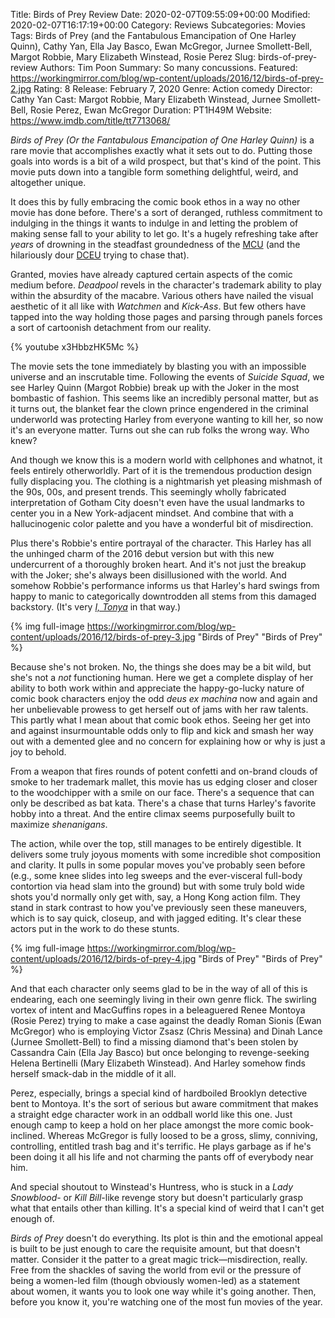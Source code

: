 Title: Birds of Prey Review
Date: 2020-02-07T09:55:09+00:00
Modified: 2020-02-07T16:17:19+00:00
Category: Reviews
Subcategories: Movies
Tags: Birds of Prey (and the Fantabulous Emancipation of One Harley Quinn), Cathy Yan, Ella Jay Basco, Ewan McGregor, Jurnee Smollett-Bell, Margot Robbie, Mary Elizabeth Winstead, Rosie Perez
Slug: birds-of-prey-review
Authors: Tim Poon
Summary: So many concussions.
Featured: https://workingmirror.com/blog/wp-content/uploads/2016/12/birds-of-prey-2.jpg
Rating: 8
Release: February 7, 2020
Genre: Action comedy
Director: Cathy Yan
Cast: Margot Robbie, Mary Elizabeth Winstead, Jurnee Smollett-Bell, Rosie Perez, Ewan McGregor
Duration: PT1H49M
Website: https://www.imdb.com/title/tt7713068/

*Birds of Prey (Or the Fantabulous Emancipation of One Harley Quinn)* is a rare movie that accomplishes exactly what it sets out to do. Putting those goals into words is a bit of a wild prospect, but that's kind of the point. This movie puts down into a tangible form something delightful, weird, and altogether unique.

It does this by fully embracing the comic book ethos in a way no other movie has done before. There's a sort of deranged, ruthless commitment to indulging in the things it wants to indulge in and letting the problem of making sense fall to your ability to let go. It's a hugely refreshing take after *years* of drowning in the steadfast groundedness of the [MCU](https://workingmirror.com/2019/04/26/spoiler-filled-avengers-endgame-talk/) (and the hilariously dour [DCEU](https://workingmirror.com/2017/11/17/justice-league-review/) trying to chase that).

Granted, movies have already captured certain aspects of the comic medium before. *Deadpool* revels in the character's trademark ability to play within the absurdity of the macabre. Various others have nailed the visual aesthetic of it all like with *Watchmen* and *Kick-Ass*. But few others have tapped into the way holding those pages and parsing through panels forces a sort of cartoonish detachment from our reality.

{% youtube x3HbbzHK5Mc %}

The movie sets the tone immediately by blasting you with an impossible universe and an inscrutable time. Following the events of *Suicide Squad*, we see Harley Quinn (Margot Robbie) break up with the Joker in the most bombastic of fashion. This seems like an incredibly personal matter, but as it turns out, the blanket fear the clown prince engendered in the criminal underworld was protecting Harley from everyone wanting to kill her, so now it's an everyone matter. Turns out she can rub folks the wrong way. Who knew?

And though we know this is a modern world with cellphones and whatnot, it feels entirely otherworldly. Part of it is the tremendous production design fully displacing you. The clothing is a nightmarish yet pleasing mishmash of the 90s, 00s, and present trends. This seemingly wholly fabricated interpretation of Gotham City doesn't even have the usual landmarks to center you in a New York-adjacent mindset. And combine that with a hallucinogenic color palette and you have a wonderful bit of misdirection.

Plus there's Robbie's entire portrayal of the character. This Harley has all the unhinged charm of the 2016 debut version but with this new undercurrent of a thoroughly broken heart. And it's not just the breakup with the Joker; she's always been disillusioned with the world. And somehow Robbie's performance informs us that Harley's hard swings from happy to manic to categorically downtrodden all stems from this damaged backstory. (It's very [*I, Tonya*](https://workingmirror.com/2018/01/09/i-tonya-review/) in that way.)

{% img full-image https://workingmirror.com/blog/wp-content/uploads/2016/12/birds-of-prey-3.jpg "Birds of Prey" "Birds of Prey" %}

Because she's not broken. No, the things she does may be a bit wild, but she's not a *not* functioning human. Here we get a complete display of her ability to both work within and appreciate the happy-go-lucky nature of comic book characters enjoy the odd *deus ex machina* now and again and her unbelievable prowess to get herself out of jams with her raw talents. This partly what I mean about that comic book ethos. Seeing her get into and against insurmountable odds only to flip and kick and smash her way out with a demented glee and no concern for explaining how or why is just a joy to behold.

From a weapon that fires rounds of potent confetti and on-brand clouds of smoke to her trademark mallet, this movie has us edging closer and closer to the woodchipper with a smile on our face. There's a sequence that can only be described as bat kata. There's a chase that turns Harley's favorite hobby into a threat. And the entire climax seems purposefully built to maximize *shenanigans*.

The action, while over the top, still manages to be entirely digestible. It delivers some truly joyous moments with some incredible shot composition and clarity. It pulls in some popular moves you've probably seen before (e.g., some knee slides into leg sweeps and the ever-visceral full-body contortion via head slam into the ground) but with some truly bold wide shots you'd normally only get with, say, a Hong Kong action film. They stand in stark contrast to how you've previously seen these maneuvers, which is to say quick, closeup, and with jagged editing. It's clear these actors put in the work to do these stunts.

{% img full-image https://workingmirror.com/blog/wp-content/uploads/2016/12/birds-of-prey-4.jpg "Birds of Prey" "Birds of Prey" %}

And that each character only seems glad to be in the way of all of this is endearing, each one seemingly living in their own genre flick. The swirling vortex of intent and MacGuffins ropes in a beleaguered Renee Montoya (Rosie Perez) trying to make a case against the deadly Roman Sionis (Ewan McGregor) who is employing Victor Zsasz (Chris Messina) and Dinah Lance (Jurnee Smollett-Bell) to find a missing diamond that's been stolen by Cassandra Cain (Ella Jay Basco) but once belonging to revenge-seeking Helena Bertinelli (Mary Elizabeth Winstead). And Harley somehow finds herself smack-dab in the middle of it all.

Perez, especially, brings a special kind of hardboiled Brooklyn detective bent to Montoya. It's the sort of serious but aware commitment that makes a straight edge character work in an oddball world like this one. Just enough camp to keep a hold on her place amongst the more comic book-inclined. Whereas McGregor is fully loosed to be a gross, slimy, conniving, controlling, entitled trash bag and it's terrific. He plays garbage as if he's been doing it all his life and not charming the pants off of everybody near him.

And special shoutout to Winstead's Huntress, who is stuck in a *Lady Snowblood*- or *Kill Bill*-like revenge story but doesn't particularly grasp what that entails other than killing. It's a special kind of weird that I can't get enough of.

*Birds of Prey* doesn't do everything. Its plot is thin and the emotional appeal is built to be just enough to care the requisite amount, but that doesn't matter. Consider it the patter to a great magic trick—misdirection, really. Free from the shackles of saving the world from evil or the pressure of being a women-led film (though obviously women-led) as a statement about women, it wants you to look one way while it's going another. Then, before you know it, you're watching one of the most fun movies of the year.
